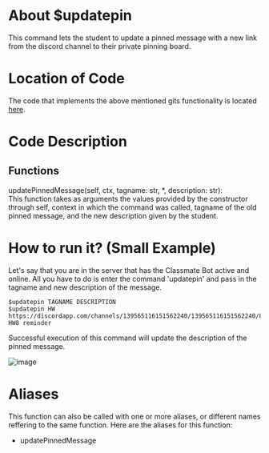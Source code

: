 # About $updatepin
This command lets the student to update a pinned message with a new link from the discord channel to their private pinning board.

# Location of Code
The code that implements the above mentioned gits functionality is located [here](https://github.com/SE21-Team2/ClassMateBot/blob/main/cogs/pinning.py).

# Code Description
## Functions
updatePinnedMessage(self, ctx, tagname: str, *, description: str): <br>
This function takes as arguments the values provided by the constructor through self, context in which the command was called, tagname of the old pinned message, and the new description given by the student.

# How to run it? (Small Example)
Let's say that you are in the server that has the Classmate Bot active and online. All you have to do is 
enter the command 'updatepin' and pass in the tagname and new description of the message.
```
$updatepin TAGNAME DESCRIPTION
$updatepin HW https://discordapp.com/channels/139565116151562240/139565116151562240/890814489480531969 HW8 reminder
```
Successful execution of this command will update the description of the pinned message.

![image](https://user-images.githubusercontent.com/32313919/140256002-0ae1f0c6-b84a-43a4-9f83-42356d47cc7b.png)

# Aliases

This function can also be called with one or more aliases, or different names reffering to the same function. Here are the aliases for this function:

 - updatePinnedMessage
